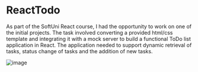 # ReactTodo
As part of the SoftUni React course, I had the opportunity to work on one of the initial projects. The task involved converting a provided html/css template and integrating it with a mock server to build a functional ToDo list application in React. The application needed to support dynamic retrieval of tasks, status change of tasks and the addition of new tasks.

![image](https://user-images.githubusercontent.com/72268734/222976986-05d9d2bc-078d-441b-b7f1-75387be18008.png)
